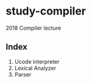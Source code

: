 # study-compiler

2018 Compiler lecture

## Index

1. Ucode interpreter
2. Lexical Analyzer
3. Parser
